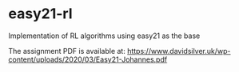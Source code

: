 # easy21-rl
 Implementation of RL algorithms using easy21 as the base

The assignment PDF is available at:
https://www.davidsilver.uk/wp-content/uploads/2020/03/Easy21-Johannes.pdf

